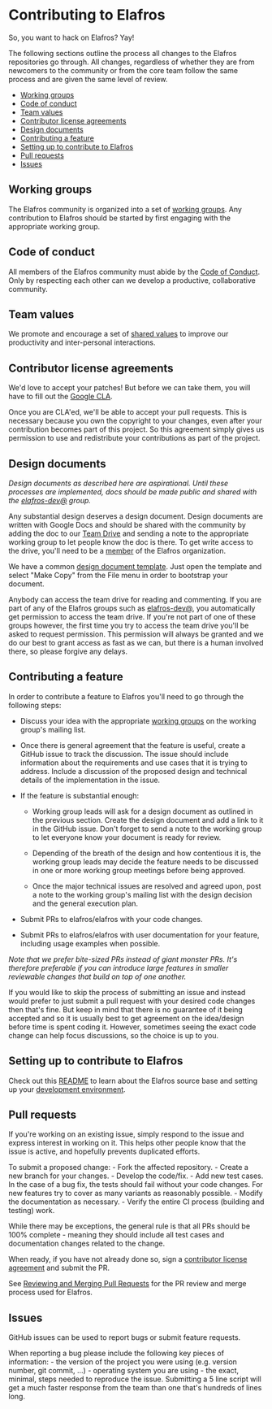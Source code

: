 # Contributing to Elafros

So, you want to hack on Elafros? Yay!

The following sections outline the process all changes to the Elafros
repositories go through. All changes, regardless of whether they are from
newcomers to the community or from the core team follow the same process and are
given the same level of review.

-   [Working groups](#working-groups)
-   [Code of conduct](#code-of-conduct)
-   [Team values](#team-values)
-   [Contributor license agreements](#contributor-license-agreements)
-   [Design documents](#design-documents)
-   [Contributing a feature](#contributing-a-feature)
-   [Setting up to contribute to Elafros](#setting-up-to-contribute-to-elafros)
-   [Pull requests](#pull-requests)
-   [Issues](#issues)

## Working groups

The Elafros community is organized into a set of [working
groups](WORKING-GROUPS.md). Any contribution to Elafros should be started by
first engaging with the appropriate working group.

## Code of conduct

All members of the Elafros community must abide by the [Code of
Conduct](CODE-OF-CONDUCT.md). Only by respecting each other can we develop a
productive, collaborative community.

## Team values

We promote and encourage a set of [shared values](VALUES.md) to improve our
productivity and inter-personal interactions.

## Contributor license agreements

We'd love to accept your patches! But before we can take them, you will have to
fill out the [Google CLA](https://cla.developers.google.com).

Once you are CLA'ed, we'll be able to accept your pull requests. This is
necessary because you own the copyright to your changes, even after your
contribution becomes part of this project. So this agreement simply gives us
permission to use and redistribute your contributions as part of the project.

## Design documents

*Design documents as described here are aspirational. Until these processes are
implemented, docs should be made public and shared with the
[elafros-dev@](https://groups.google.com/forum/#!forum/elafros-dev) group.*

Any substantial design deserves a design document. Design documents are written
with Google Docs and should be shared with the community by adding the doc to
our [Team Drive](TODO) and sending a note to the appropriate working group to
let people know the doc is there. To get write access to the drive, you'll need
to be a [member](ROLES.md#member) of the Elafros organization.

We have a common [design document template](TODO). Just open the template and
select "Make Copy" from the File menu in order to bootstrap your document.

Anybody can access the team drive for reading and commenting. If you are part of
any of the Elafros groups such as
[elafros-dev@](https://groups.google.com/forum/#!forum/elafros-dev), you
automatically get permission to access the team drive. If you're not part of one
of these groups however, the first time you try to access the team drive you'll
be asked to request permission. This permission will always be granted and we do
our best to grant access as fast as we can, but there is a human involved there,
so please forgive any delays.

## Contributing a feature

In order to contribute a feature to Elafros you'll need to go through the
following steps:

-   Discuss your idea with the appropriate [working groups](WORKING-GROUPS.md)
    on the working group's mailing list.

-   Once there is general agreement that the feature is useful, create a GitHub
    issue to track the discussion. The issue should include information about
    the requirements and use cases that it is trying to address. Include a
    discussion of the proposed design and technical details of the
    implementation in the issue.

-   If the feature is substantial enough:

    -   Working group leads will ask for a design document as outlined in the
        previous section. Create the design document and add a link to it in the
        GitHub issue. Don't forget to send a note to the working group to let
        everyone know your document is ready for review.

    -   Depending of the breath of the design and how contentious it is, the
        working group leads may decide the feature needs to be discussed in one
        or more working group meetings before being approved.

    -   Once the major technical issues are resolved and agreed upon, post a
        note to the working group's mailing list with the design decision and
        the general execution plan.

-   Submit PRs to elafros/elafros with your code changes.

-   Submit PRs to elafros/elafros with user documentation for your feature,
    including usage examples when possible.
    <!-- TODO: switch to elafros/elafros.dev) -->

*Note that we prefer bite-sized PRs instead of giant monster PRs. It's therefore
preferable if you can introduce large features in smaller reviewable changes
that build on top of one another.*

If you would like to skip the process of submitting an issue and instead would
prefer to just submit a pull request with your desired code changes then that's
fine. But keep in mind that there is no guarantee of it being accepted and so it
is usually best to get agreement on the idea/design before time is spent coding
it. However, sometimes seeing the exact code change can help focus discussions,
so the choice is up to you.

## Setting up to contribute to Elafros

Check out this
[README](https://github.com/elafros/elafros/blob/master/README.md) to learn
about the Elafros source base and setting up your [development
environment](https://github.com/elafros/elafros/blob/master/DEVELOPMENT.md).

## Pull requests

If you're working on an existing issue, simply respond to the issue and express
interest in working on it. This helps other people know that the issue is
active, and hopefully prevents duplicated efforts.

To submit a proposed change: - Fork the affected repository. - Create a new
branch for your changes. - Develop the code/fix. - Add new test cases. In the
case of a bug fix, the tests should fail without your code changes. For new
features try to cover as many variants as reasonably possible. - Modify the
documentation as necessary. - Verify the entire CI process (building and
testing) work.

While there may be exceptions, the general rule is that all PRs should be 100%
complete - meaning they should include all test cases and documentation changes
related to the change.

When ready, if you have not already done so, sign a [contributor license
agreement](#contributor-license-agreements) and submit the PR.

See [Reviewing and Merging Pull Requests](REVIEWING.md) for the PR review and
merge process used for Elafros.

## Issues

GitHub issues can be used to report bugs or submit feature requests.

When reporting a bug please include the following key pieces of information: -
the version of the project you were using (e.g. version number, git commit,
...) - operating system you are using - the exact, minimal, steps needed to
reproduce the issue. Submitting a 5 line script will get a much faster response
from the team than one that's hundreds of lines long.
